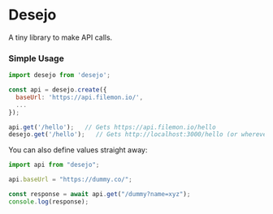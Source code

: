# Desejo

A tiny library to make API calls.

### Simple Usage

```js
import desejo from 'desejo';

const api = desejo.create({
  baseUrl: 'https://api.filemon.io/',
  ...
});

api.get('/hello');   // Gets https://api.filemon.io/hello
desejo.get('/hello');   // Gets http://localhost:3000/hello (or wherever you are)
```

You can also define values straight away:

```js
import api from "desejo";

api.baseUrl = "https://dummy.co/";

const response = await api.get("/dummy?name=xyz");
console.log(response);
```

